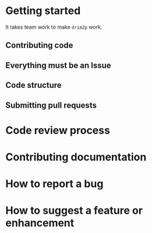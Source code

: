# Getting started

It takes team work to make `drim2p` work.

## Contributing code


## Everything must be an Issue


## Code structure


## Submitting pull requests



# Code review process


# Contributing documentation


# How to report a bug


# How to suggest a feature or enhancement

